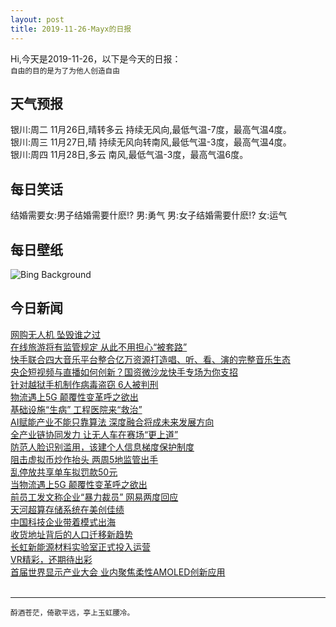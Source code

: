 ```yaml
---
layout: post
title: 2019-11-26-Mayx的日报
---
```


Hi,今天是2019-11-26，以下是今天的日报：<br><small>
自由的目的是为了为他人创造自由</small><!--more-->
## 天气预报
银川:周二 11月26日,晴转多云 持续无风向,最低气温-7度，最高气温4度。<br>银川:周三 11月27日,晴 持续无风向转南风,最低气温-3度，最高气温4度。<br>银川:周四 11月28日,多云 南风,最低气温-3度，最高气温6度。
## 每日笑话
结婚需要女:男子结婚需要什麽!? 男:勇气 男:女子结婚需要什麽!? 女:运气
## 每日壁纸
![Bing Background](https://cn.bing.com/th?id=OHR.OverwinteringMonarchs_EN-US9077881827_1920x1080.jpg&rf=LaDigue_1920x1080.jpg&pid=hp "Monarch butterflies wintering in Michoacán, Mexico (© Sylvain Cordier/Getty Images)")
## 今日新闻

[网购无人机 坠毁谁之过](http://it.people.com.cn/n1/2019/1126/c1009-31474775.html)   
[在线旅游将有监管规定 从此不用担心“被套路”](http://it.people.com.cn/n1/2019/1126/c1009-31474778.html)   
[快手联合四大音乐平台整合亿万资源打造唱、听、看、演的完整音乐生态](http://it.people.com.cn/n1/2019/1126/c1009-31474905.html)   
[央企短视频与直播如何创新？国资微沙龙快手专场为你支招](http://it.people.com.cn/n1/2019/1126/c1009-31474943.html)   
[针对越狱手机制作病毒盗窃 6人被判刑](http://it.people.com.cn/n1/2019/1126/c1009-31474622.html)   
[物流遇上5G 颠覆性变革呼之欲出](http://it.people.com.cn/n1/2019/1126/c1009-31474566.html)   
[基础设施“生病” 工程医院来“救治”](http://it.people.com.cn/n1/2019/1126/c1009-31474563.html)   
[AI赋能产业不能只靠算法 深度融合将成未来发展方向](http://it.people.com.cn/n1/2019/1126/c1009-31474562.html)   
[全产业链协同发力 让无人车在赛场“更上道”](http://it.people.com.cn/n1/2019/1126/c1009-31474560.html)   
[防范人脸识别滥用，该建个人信息梯度保护制度](http://it.people.com.cn/n1/2019/1126/c1009-31474523.html)   
[阻击虚拟币炒作抬头 两周5地监管出手](http://it.people.com.cn/n1/2019/1126/c1009-31474519.html)   
[乱停放共享单车拟罚款50元](http://it.people.com.cn/n1/2019/1126/c1009-31474506.html)   
[当物流遇上5G 颠覆性变革呼之欲出](http://it.people.com.cn/n1/2019/1126/c1009-31474482.html)   
[前员工发文称企业“暴力裁员” 网易两度回应](http://it.people.com.cn/n1/2019/1126/c1009-31474481.html)   
[天河超算存储系统在美创佳绩](http://it.people.com.cn/n1/2019/1126/c1009-31474456.html)   
[中国科技企业带着模式出海](http://it.people.com.cn/n1/2019/1126/c1009-31474448.html)   
[收货地址背后的人口迁移新趋势](http://it.people.com.cn/n1/2019/1126/c1009-31474447.html)   
[长虹新能源材料实验室正式投入运营](http://it.people.com.cn/n1/2019/1125/c1009-31473799.html)   
[VR精彩，还期待出彩](http://it.people.com.cn/n1/2019/1125/c1009-31472388.html)   
[首届世界显示产业大会 业内聚焦柔性AMOLED创新应用](http://it.people.com.cn/n1/2019/1125/c1009-31473120.html)   
<br />

***

<small>酹酒苍茫，倚歌平远，亭上玉虹腰冷。</small>
